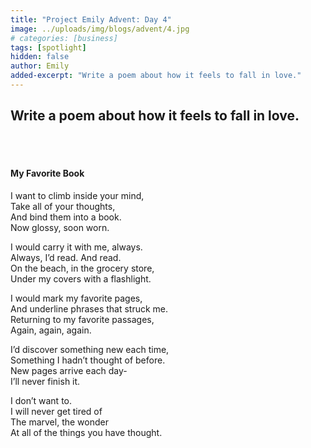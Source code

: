 ```yaml
---
title: "Project Emily Advent: Day 4"
image: ../uploads/img/blogs/advent/4.jpg
# categories: [business]
tags: [spotlight]
hidden: false
author: Emily
added-excerpt: "Write a poem about how it feels to fall in love."
---
```


<style> em {color: black;} p a {color: #f0506e;}</style>

## Write a poem about how it feels to fall in love.

<br>
<br>

#### My Favorite Book

I want to climb inside your mind,<br>
Take all of your thoughts,<br>
And bind them into a book.<br>
Now glossy, soon worn.<br>

I would carry it with me, always.<br>
Always, I’d read. And read.<br>
On the beach, in the grocery store,<br>
Under my covers with a flashlight.<br>

I would mark my favorite pages,<br>
And underline phrases that struck me.<br>
Returning to my favorite passages,<br>
Again, again, again.<br>

I’d discover something new each time,<br>
Something I hadn’t thought of before.<br>
New pages arrive each day-<br>
I’ll never finish it.<br>

I don’t want to.<br>
I will never get tired of<br>
The marvel, the wonder<br>
At all of the things you have thought.<br>
